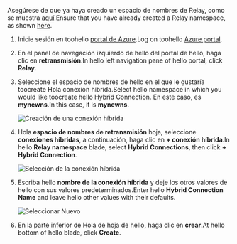 <span data-ttu-id="466c4-101">Asegúrese de que ya haya creado un espacio de nombres de Relay, como se muestra [aquí][namespace-how-to].</span><span class="sxs-lookup"><span data-stu-id="466c4-101">Ensure that you have already created a Relay namespace, as shown [here][namespace-how-to].</span></span>

1. <span data-ttu-id="466c4-102">Inicie sesión en toohello [portal de Azure](https://portal.azure.com).</span><span class="sxs-lookup"><span data-stu-id="466c4-102">Log on toohello [Azure portal](https://portal.azure.com).</span></span>
2. <span data-ttu-id="466c4-103">En el panel de navegación izquierdo de hello del portal de hello, haga clic en **retransmisión**.</span><span class="sxs-lookup"><span data-stu-id="466c4-103">In hello left navigation pane of hello portal, click **Relay**.</span></span>
3. <span data-ttu-id="466c4-104">Seleccione el espacio de nombres de hello en el que le gustaría toocreate Hola conexión híbrida.</span><span class="sxs-lookup"><span data-stu-id="466c4-104">Select hello namespace in which you would like toocreate hello Hybrid Connection.</span></span> <span data-ttu-id="466c4-105">En este caso, es **mynewns**.</span><span class="sxs-lookup"><span data-stu-id="466c4-105">In this case, it is **mynewns**.</span></span>
   
    ![Creación de una conexión híbrida](./media/relay-create-hybrid-connection-portal/create-hc-1.png)
4. <span data-ttu-id="466c4-107">Hola **espacio de nombres de retransmisión** hoja, seleccione **conexiones híbridas**, a continuación, haga clic en **+ conexión híbrida**.</span><span class="sxs-lookup"><span data-stu-id="466c4-107">In hello **Relay namespace** blade, select **Hybrid Connections**, then click **+ Hybrid Connection**.</span></span>
   
    ![Selección de la conexión híbrida](./media/relay-create-hybrid-connection-portal/create-hc-2.png)
5. <span data-ttu-id="466c4-109">Escriba hello **nombre de la conexión híbrida** y deje los otros valores de hello con sus valores predeterminados.</span><span class="sxs-lookup"><span data-stu-id="466c4-109">Enter hello **Hybrid Connection Name** and leave hello other values with their defaults.</span></span>
   
    ![Seleccionar Nuevo](./media/relay-create-hybrid-connection-portal/create-hc-3.png)
6. <span data-ttu-id="466c4-111">En la parte inferior de Hola de hoja de hello, haga clic en **crear**.</span><span class="sxs-lookup"><span data-stu-id="466c4-111">At hello bottom of hello blade, click **Create**.</span></span>

[namespace-how-to]: ../articles/service-bus-relay/relay-create-namespace-portal.md 